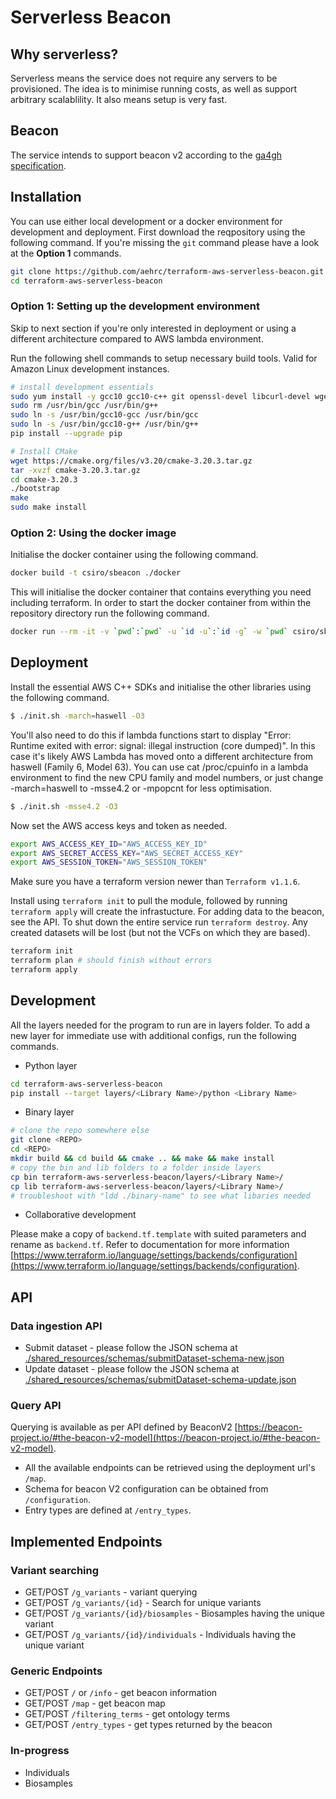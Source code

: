 # Serverless Beacon

## Why serverless?
Serverless means the service does not require any servers to be provisioned. The
idea is to minimise running costs, as well as support arbitrary scalablility. It
also means setup is very fast.

## Beacon
The service intends to support beacon v2 according to the
[ga4gh specification](https://github.com/ga4gh-beacon/specification).

## Installation

You can use either local development or a docker environment for development and deployment. First download the reqpository using the following command. If you're missing the `git` command please have a look at the **Option 1** commands.

```bash
git clone https://github.com/aehrc/terraform-aws-serverless-beacon.git
cd terraform-aws-serverless-beacon
```

### Option 1: Setting up the development environment

Skip to next section if you're only interested in deployment or using a different architecture compared to AWS lambda environment.

Run the following shell commands to setup necessary build tools. Valid for Amazon Linux development instances.

```bash
# install development essentials
sudo yum install -y gcc10 gcc10-c++ git openssl-devel libcurl-devel wget bzip2-devel lzma-sdk xz-devel
sudo rm /usr/bin/gcc /usr/bin/g++
sudo ln -s /usr/bin/gcc10-gcc /usr/bin/gcc
sudo ln -s /usr/bin/gcc10-g++ /usr/bin/g++
pip install --upgrade pip

# Install CMake
wget https://cmake.org/files/v3.20/cmake-3.20.3.tar.gz
tar -xvzf cmake-3.20.3.tar.gz
cd cmake-3.20.3
./bootstrap
make
sudo make install
```

### Option 2: Using the docker image

Initialise the docker container using the following command.

```bash
docker build -t csiro/sbeacon ./docker
```

This will initialise the docker container that contains everything you need including terraform. In order to start the docker container from within the repository directory run the following command.

```bash
docker run --rm -it -v `pwd`:`pwd` -u `id -u`:`id -g` -w `pwd` csiro/sbeacon:latest /bin/bash
```

## Deployment

Install the essential AWS C++ SDKs and initialise the other libraries using the following command.

```bash
$ ./init.sh -march=haswell -O3
```

You'll also need to do this if lambda functions start to display "Error: Runtime exited with error: signal: illegal instruction (core dumped)".
In this case it's likely AWS Lambda has moved onto a different architecture from haswell (Family 6, Model 63). You can use cat /proc/cpuinfo
in a lambda environment to find the new CPU family and model numbers, or just change -march=haswell to -msse4.2 or -mpopcnt for less optimisation.

```bash
$ ./init.sh -msse4.2 -O3
```

Now set the AWS access keys and token as needed.
```bash
export AWS_ACCESS_KEY_ID="AWS_ACCESS_KEY_ID"
export AWS_SECRET_ACCESS_KEY="AWS_SECRET_ACCESS_KEY"
export AWS_SESSION_TOKEN="AWS_SESSION_TOKEN"
```

Make sure you have a terraform version newer than `Terraform v1.1.6`.

Install using `terraform init` to pull the module, followed by running `terraform apply` will create the infrastucture. For adding data to the beacon, see the API. To shut down the entire service run `terraform destroy`. Any created datasets will be lost (but not the VCFs on which they are based).

```bash
terraform init
terraform plan # should finish without errors
terraform apply
```

## Development

All the layers needed for the program to run are in layers folder. To add a new layer for immediate use with additional configs, run the following commands.

* Python layer
```bash
cd terraform-aws-serverless-beacon
pip install --target layers/<Library Name>/python <Library Name>
```

* Binary layer
```bash
# clone the repo somewhere else
git clone <REPO> 
cd <REPO>
mkdir build && cd build && cmake .. && make && make install
# copy the bin and lib folders to a folder inside layers
cp bin terraform-aws-serverless-beacon/layers/<Library Name>/
cp lib terraform-aws-serverless-beacon/layers/<Library Name>/
# troubleshoot with "ldd ./binary-name" to see what libaries needed
```

* Collaborative development

Please make a copy of `backend.tf.template` with suited parameters and rename as `backend.tf`. Refer to documentation for more information [https://www.terraform.io/language/settings/backends/configuration](https://www.terraform.io/language/settings/backends/configuration).

## API

### Data ingestion API

* Submit dataset - please follow the JSON schema at [./shared_resources/schemas/submitDataset-schema-new.json](./shared_resources/schemas/submitDataset-schema-new.json)
* Update dataset - please follow the JSON schema at [./shared_resources/schemas/submitDataset-schema-update.json](./shared_resources/schemas/submitDataset-schema-update.json)

### Query API

Querying is available as per API defined by BeaconV2 [https://beacon-project.io/#the-beacon-v2-model](https://beacon-project.io/#the-beacon-v2-model). 
* All the available endpoints can be retrieved using the deployment url's `/map`. 
* Schema for beacon V2 configuration can be obtained from `/configuration`.
* Entry types are defined at `/entry_types`.

## Implemented Endpoints

### Variant searching

* GET/POST `/g_variants` - variant querying
* GET/POST `/g_variants/{id}` - Search for unique variants 
* GET/POST `/g_variants/{id}/biosamples` - Biosamples having the unique variant
* GET/POST `/g_variants/{id}/individuals` - Individuals having the unique variant

### Generic Endpoints
* GET/POST `/` or `/info` - get beacon information
* GET/POST `/map` - get beacon map
* GET/POST `/filtering_terms` - get ontology terms
* GET/POST `/entry_types` - get types returned by the beacon

### In-progress

* Individuals
* Biosamples

<!-- under development -->

<!-- ## Known Issues
##### Variants may not be found if the reference sequence contains a padding base
For example if a deletion A > . in position 5 (1 based), is searched for, it is
represented in a vcf as eg 4 GA G and will not be discovered. It will be
discovered if it is queried as GA > G in position 4.

## To do
##### Implement general security for registered and controlled datasets
* Allow the security level to be set on a dataset
* Implement OAuth2 for dataset access
##### Implement better frequency calculations for distributed datasets
If a vcf does not represent a variant, no calls are added for the purposes of
calculating allele frequency. This means that if there are multiple
single-sample vcfs, each hit allele will ignore any samples that don't show the
variant, resulting in frequencies calculated using only heterozygotes and
homozygotes for the alternate allele. -->
